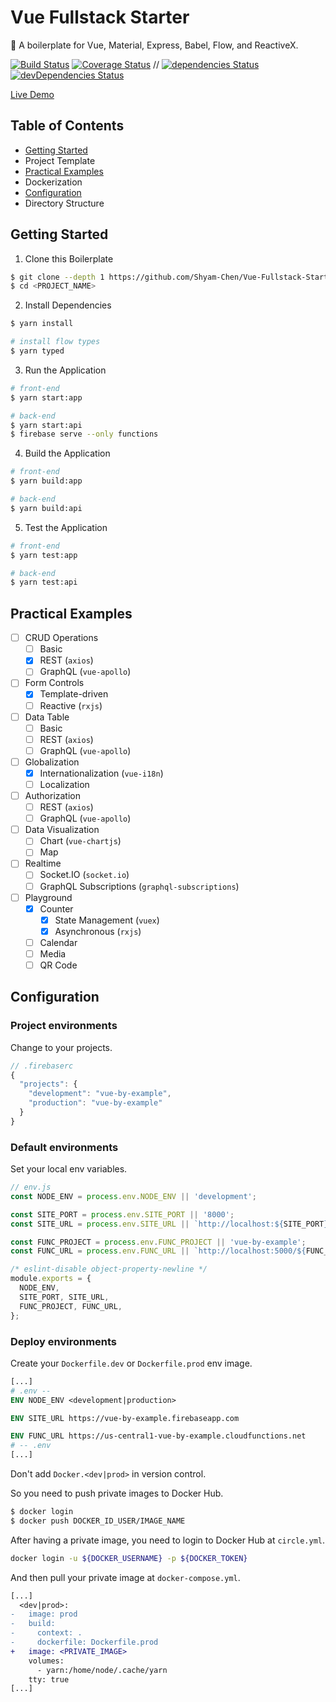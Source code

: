 # Vue Fullstack Starter

:poodle: A boilerplate for Vue, Material, Express, Babel, Flow, and ReactiveX.

[![Build Status](https://img.shields.io/circleci/project/Shyam-Chen/Vue-Fullstack-Starter/develop.svg)](https://circleci.com/gh/Shyam-Chen/Vue-Fullstack-Starter)
[![Coverage Status](https://img.shields.io/codecov/c/github/Shyam-Chen/Vue-Fullstack-Starter/develop.svg)](https://codecov.io/gh/Shyam-Chen/Vue-Fullstack-Starter)
 //
[![dependencies Status](https://david-dm.org/Shyam-Chen/Vue-Fullstack-Starter/status.svg)](https://david-dm.org/Shyam-Chen/Vue-Fullstack-Starter)
[![devDependencies Status](https://david-dm.org/Shyam-Chen/Vue-Fullstack-Starter/dev-status.svg)](https://david-dm.org/Shyam-Chen/Vue-Fullstack-Starter?type=dev)

[Live Demo](https://vue-by-example.firebaseapp.com/)

## Table of Contents

* [Getting Started](#getting-started)
* Project Template
* [Practical Examples](#practical-examples)
* Dockerization
* [Configuration](#configuration)
* Directory Structure

## Getting Started

1. Clone this Boilerplate

```bash
$ git clone --depth 1 https://github.com/Shyam-Chen/Vue-Fullstack-Starter <PROJECT_NAME>
$ cd <PROJECT_NAME>
```

2. Install Dependencies

```bash
$ yarn install

# install flow types
$ yarn typed
```

3. Run the Application

```bash
# front-end
$ yarn start:app

# back-end
$ yarn start:api
$ firebase serve --only functions
```

4. Build the Application

```bash
# front-end
$ yarn build:app

# back-end
$ yarn build:api
```

5. Test the Application

```bash
# front-end
$ yarn test:app

# back-end
$ yarn test:api
```

## Practical Examples

* [ ] CRUD Operations
  * [ ] Basic
  * [x] REST (`axios`)
  * [ ] GraphQL (`vue-apollo`)
* [ ] Form Controls
  * [x] Template-driven
  * [ ] Reactive (`rxjs`)
* [ ] Data Table
  * [ ] Basic
  * [ ] REST (`axios`)
  * [ ] GraphQL (`vue-apollo`)
* [ ] Globalization
  * [x] Internationalization (`vue-i18n`)
  * [ ] Localization
* [ ] Authorization
  * [ ] REST (`axios`)
  * [ ] GraphQL (`vue-apollo`)
* [ ] Data Visualization
  * [ ] Chart (`vue-chartjs`)
  * [ ] Map
* [ ] Realtime
  * [ ] Socket.IO (`socket.io`)
  * [ ] GraphQL Subscriptions (`graphql-subscriptions`)
* [ ] Playground
  * [x] Counter
    * [x] State Management (`vuex`)
    * [x] Asynchronous (`rxjs`)
  * [ ] Calendar
  * [ ] Media
  * [ ] QR Code

## Configuration

### Project environments

Change to your projects.

```js
// .firebaserc
{
  "projects": {
    "development": "vue-by-example",
    "production": "vue-by-example"
  }
}
```

### Default environments

Set your local env variables.

```js
// env.js
const NODE_ENV = process.env.NODE_ENV || 'development';

const SITE_PORT = process.env.SITE_PORT || '8000';
const SITE_URL = process.env.SITE_URL || `http://localhost:${SITE_PORT}`;

const FUNC_PROJECT = process.env.FUNC_PROJECT || 'vue-by-example';
const FUNC_URL = process.env.FUNC_URL || `http://localhost:5000/${FUNC_PROJECT}/us-central1`;

/* eslint-disable object-property-newline */
module.exports = {
  NODE_ENV,
  SITE_PORT, SITE_URL,
  FUNC_PROJECT, FUNC_URL,
};
```

### Deploy environments

Create your `Dockerfile.dev` or `Dockerfile.prod` env image.

```dockerfile
[...]
# .env --
ENV NODE_ENV <development|production>

ENV SITE_URL https://vue-by-example.firebaseapp.com

ENV FUNC_URL https://us-central1-vue-by-example.cloudfunctions.net
# -- .env
[...]
```

Don't add `Docker.<dev|prod>` in version control.

So you need to push private images to Docker Hub.

```bash
$ docker login
$ docker push DOCKER_ID_USER/IMAGE_NAME
```

After having a private image, you need to login to Docker Hub at `circle.yml`.

```sh
docker login -u ${DOCKER_USERNAME} -p ${DOCKER_TOKEN}
```

And then pull your private image at `docker-compose.yml`.

```diff
[...]
  <dev|prod>:
-   image: prod
-   build:
-     context: .
-     dockerfile: Dockerfile.prod
+   image: <PRIVATE_IMAGE>
    volumes:
      - yarn:/home/node/.cache/yarn
    tty: true
[...]
```
